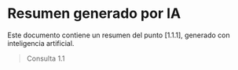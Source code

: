# Resumen generado por IA

Este documento contiene un resumen del punto [1.1.1], generado con inteligencia artificial.

> Consulta 1.1
